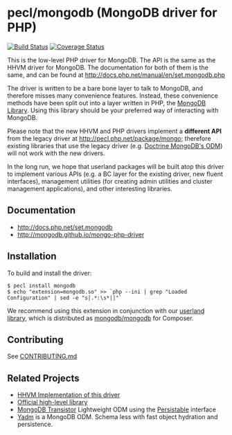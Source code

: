 # pecl/mongodb (MongoDB driver for PHP)

[![Build Status](https://api.travis-ci.org/mongodb/mongo-php-driver.png?branch=master)](https://travis-ci.org/mongodb/mongo-php-driver)
[![Coverage Status](https://coveralls.io/repos/mongodb/mongo-php-driver/badge.svg?branch=master&service=github)](https://coveralls.io/github/mongodb/mongo-php-driver?branch=master)

This is the low-level PHP driver for MongoDB. The API is the same
as the HHVM driver for MongoDB. The documentation for both of them is the same,
and can be found at http://docs.php.net/manual/en/set.mongodb.php

The driver is written to be a bare bone layer to talk to MongoDB, and
therefore misses many convenience features. Instead, these convenience methods
have been split out into a layer written in PHP, the
[MongoDB Library](http://mongodb.github.io/mongo-php-library/).
Using this library should be your preferred way of interacting with MongoDB.

Please note that the new HHVM and PHP drivers implement a **different API**
from the legacy driver at http://pecl.php.net/package/mongo; therefore 
existing libraries that use the legacy driver (e.g. 
[Doctrine MongoDB's ODM](http://doctrine-mongodb-odm.readthedocs.org/en/latest/))
will not work with the new drivers.

In the long run, we hope that userland packages will be built atop this driver
to implement various APIs (e.g. a BC layer for the existing driver, new fluent
interfaces), management utilities (for creating admin utilities and cluster
management applications), and other interesting libraries.

## Documentation
- http://docs.php.net/set.mongodb
- http://mongodb.github.io/mongo-php-driver

## Installation

To build and install the driver:

```
$ pecl install mongodb
$ echo "extension=mongodb.so" >> `php --ini | grep "Loaded Configuration" | sed -e "s|.*:\s*||"`
```

We recommend using this extension in conjunction with our
[userland library](https://github.com/mongodb/mongo-php-library),
which is distributed as
[mongodb/mongodb](https://packagist.org/packages/mongodb/mongodb) for Composer.

## Contributing

See [CONTRIBUTING.md](CONTRIBUTING.md)

## Related Projects
- [HHVM Implementation of this driver](https://github.com/mongodb/mongo-hhvm-driver)
- [Official high-level library](https://github.com/mongodb/mongo-php-library)
- [MongoDB Transistor](https://github.com/bjori/mongo-php-transistor) Lightweight ODM using the [Persistable](http://php.net/bson\\persistable) interface
- [Yadm](Yadm) is a MongoDB ODM. Schema less with fast object hydration and persistence.

